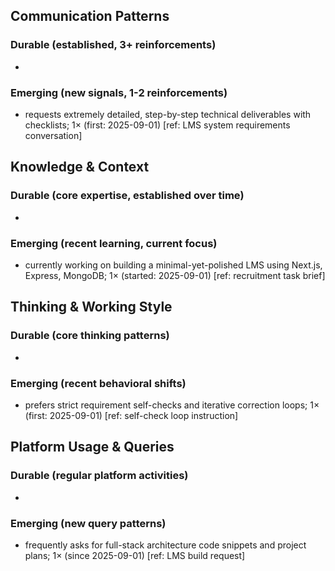 ## Communication Patterns
### Durable (established, 3+ reinforcements)
- 

### Emerging (new signals, 1-2 reinforcements)
- requests extremely detailed, step-by-step technical deliverables with checklists; 1× (first: 2025-09-01) [ref: LMS system requirements conversation]

## Knowledge & Context
### Durable (core expertise, established over time)
- 

### Emerging (recent learning, current focus)
- currently working on building a minimal-yet-polished LMS using Next.js, Express, MongoDB; 1× (started: 2025-09-01) [ref: recruitment task brief]

## Thinking & Working Style
### Durable (core thinking patterns)
- 

### Emerging (recent behavioral shifts)
- prefers strict requirement self-checks and iterative correction loops; 1× (first: 2025-09-01) [ref: self-check loop instruction]

## Platform Usage & Queries
### Durable (regular platform activities)
- 

### Emerging (new query patterns)
- frequently asks for full-stack architecture code snippets and project plans; 1× (since 2025-09-01) [ref: LMS build request]
